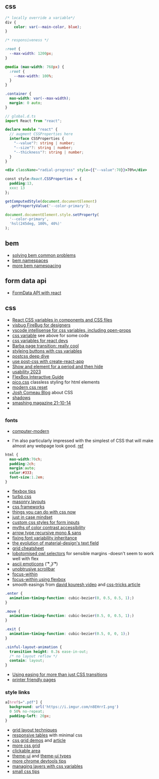## css

```css
/* locally override a variable*/
div {
    color: var(--main-color, blue);
}
```

```css
/* responsiveness */

:root {
  --max-width: 1200px;
}

@media (max-width: 768px) {
  :root {
    --max-width: 100%;
  }
}

.container {
  max-width: var(--max-width);
  margin: 0 auto;
}

```

```typescript
// global.d.ts
import React from "react";

declare module "react" {
  // augment CSSProperties here
  interface CSSProperties {
    "--value"?: string | number;
    "--size"?: string | number;
    "--thickness"?: string | number;
  }
}
```

```jsx
<div className="radial-progress" style={{"--value":70}}>70%</div>
```

```css
const style:React.CSSProperties = {
  padding:13,
  xxx: 13
};
```

```js
getComputedStyle(document.documentElement)
  .getPropertyValue('--color-primary');

document.documentElement.style.setProperty(
  '--color-primary',
  'hsl(245deg, 100%, 40%)'
);
```

## bem

- [solving bem common problems](https://www.smashingmagazine.com/2016/06/battling-bem-extended-edition-common-problems-and-how-to-avoid-them/)
- [bem namespaces](https://csswizardry.com/2015/03/more-transparent-ui-code-with-namespaces/)
- [more bem namespacing](https://csswizardry.com/2015/08/bemit-taking-the-bem-naming-convention-a-step-further/)

## form data api

- [FormData API with react](https://mattboldt.com/2020/05/02/formdata-with-react-hooks-and-fetch/)

## css

- [React CSS variables in components and CSS files](https://patrickdesjardins.com/blog/react-css-variable-component-css-files)
- [visbug FireBug for designers](https://chrome.google.com/webstore/detail/visbug/cdockenadnadldjbbgcallicgledbeoc)
- [vscode intellisense for css variables, including open-props](https://marketplace.visualstudio.com/items?itemName=vunguyentuan.vscode-css-variables)
- [css variable](https://www.atatus.com/blog/css-variables/) see above for some code
- [css variables for react devs](https://www.joshwcomeau.com/css/css-variables-for-react-devs/)
- [Barba page transition: really cool](https://barba.js.org/docs/getstarted/intro/)
- [styleing buttons with css variables](https://dev.to/isevcik/styling-button-component-with-css-custom-variables-d6h)
- [postcss deep dive](https://webdesign.tutsplus.com/series/postcss-deep-dive--cms-889)
- [use post-css with create-react-app](https://9to5tutorial.com/create-a-postcss-environment-with-create-react-app)
- [Show and element for a period and then hide](https://codepen.io/rishatmuhametshin/pen/BaWzLdX)
- [usability 2023](https://www.smashingmagazine.com/2023/01/usability-2023/)
- [FlexBox Interactive Guide](https://www.joshwcomeau.com/css/interactive-guide-to-flexbox/)
- [pico.css](https://github.com/picocss/pico) classless styling for html elements
- [modern css reset](https://www.joshwcomeau.com/css/custom-css-reset/)
- [Josh Comeau Blog](https://www.joshwcomeau.com/) about CSS
- [shadows](https://www.joshwcomeau.com/css/designing-shadows/)
- [smashing magazine 21-10-14](https://www.smashingmagazine.com/2021/10/modern-css-solutions-for-common-problems/)
- 
### fonts

- [computer-modern](https://www.checkmyworking.com/cm-web-fonts/)


-  I'm also particularly impressed with the simplest of CSS that will make almost any webpage look good. [ref](https://responsivedesign.is/articles/rwd-weekly-433/?utm_source=Responsive+Design+Weekly&utm_campaign=4e437a1ff5-RWD_Newsletter_433&utm_medium=email&utm_term=0_df65b6d7c8-4e437a1ff5-52081993)

```css
html {
  max-width:70ch;
  padding:2ch;
  margin:auto;
  color:#333;
  font-size:1.2em;
}
```

- [flexbox tips](https://dev.to/melnik909/my-3-tips-about-flexbox-that-will-make-your-css-better-50g6)
- [turbo css](https://boomla.com/turbo-css)
- [masonry layouts](https://freefrontend.com/css-masonry-layout-examples/)
- [css frameworks](https://alexmercedcoder.medium.com/ultimate-2021-list-of-css-frameworks-and-component-libraries-for-angular-react-vue-and-svelte-696ef7ca0032)
- [things you can do with css now](https://www.smashingmagazine.com/2021/02/things-you-can-do-with-css-today/)
- [just in case mindset](https://ishadeed.com/article/the-just-in-case-mindset-css/)
- [custom css styles for form inputs](https://moderncss.dev/custom-css-styles-for-form-inputs-and-textareas/)
- [myths of color contrast accessibility](https://uxmovement.com/buttons/the-myths-of-color-contrast-accessibility/)
- [arrow type recursive mono & sans](https://github.com/arrowtype/recursive)
- [fixing font variability inheritance](https://pixelambacht.nl/2019/fixing-variable-font-inheritance/)
- [the evolution of material-design's text field](https://medium.com/google-design/the-evolution-of-material-designs-text-fields-603688b3fe03)
- [grid cheatsheet](http://grid.malven.co/)
- [lobotomised owl selectors](https://alistapart.com/article/axiomatic-css-and-lobotomized-owls/) for sensible margins -doesn't seem to work well with flex
- [ascii emoticons](https://upli.st/l/list-of-all-ascii-emoticons) ( ͡° ͜ʖ ͡°)
- [unobtrusive scrollbar](https://codepen.io/zachleat/pen/oNvprpX)
- [focus-within](https://developer.mozilla.org/en-US/docs/Web/CSS/:focus-within)
- [focus-within using flexbox](https://stackoverflow.com/questions/21154616/on-input-focus-change-color-of-label-how)
- smooth easings from [david kouresh video](https://www.youtube.com/watch?v=zVbLR7rI8ZU) and [css-tricks article](https://css-tricks.com/animating-layouts-with-the-flip-technique/)
```css
.enter {
  animation-timing-function: cubic-bezier(0, 0.5, 0.5, 1);)
}

.move {
  animation-timing-function: cubic-bezier(0.5, 0, 0.5, 1);)
}

.exit {
  animation-timing-function: cubic-bezier(0.5, 0, 0, 1);)
}

.sinful-layout-animation {
  transition height: 0.3s ease-in-out;
  /* no layout reflow */
  contain: layout;
}
```

- [Using easing for more than just CSS transitions](https://kilianvalkhof.com/2020/css-html/using-easing-for-more-than-just-css-transitions/)
- [printer friendly pages](https://www.sitepoint.com/css-printer-friendly-pages/)

### style links

```css
a[href$=".pdf"] {
  background: url('https://i.imgur.com/n8EHrrI.png')
  0 50% no-repeat;
  padding-left: 20px;
}
```

- [grid layout techniques](https://www.youtube.com/watch?v=KOvGeFUHAC0)
- [responsive tables](https://uglyduck.ca/responsive-tables/) with minimal css
- [css grid demos](https://tobireif.com/demos/grid/) and [article](https://tobireif.com/posts/layout_fun_with_css_grid/)
- [more css grid](https://www.freecodecamp.org/news/css-grid-changes-how-we-can-think-about-structuring-our-content/?ref=heydesigner)
- [clickable area](https://ishadeed.com/article/clickable-area/)
- [theme-ui](https://theme-ui.com/) and [theme-ui types](https://github.com/DefinitelyTyped/DefinitelyTyped/blob/master/types/theme-ui/index.d.ts)
- [more chrome devtools tips](https://dev.to/lpellis/things-you-may-not-know-about-chrome-devtools-53k6)
- [managing layers with css variables](https://dev.to/seibmacdaniel/an-incredibly-easy-way-to-manage-layers-in-scss-42c1)
- [small css tips](https://dev.to/seibmacdaniel/3-easy-to-apply-css-improvements-that-you-can-use-in-your-project-right-now-208e)
